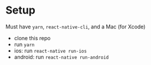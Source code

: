 # Setup

Must have `yarn`, `react-native-cli`, and a Mac (for Xcode)

- clone this repo
- run `yarn`
- ios: run `react-native run-ios`
- android: run `react-native run-android`
